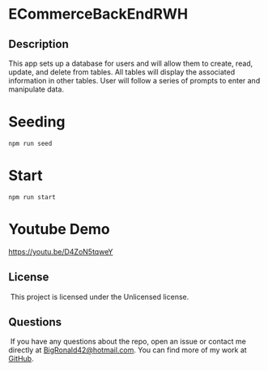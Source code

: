 # ECommerceBackEndRWH

## Description
This app sets up a database for users and will allow them to create, read, update, and delete from tables. All tables will display the associated information in other tables. User will follow a series of prompts to enter and manipulate data.

# Seeding
```
npm run seed
```

# Start
```
npm run start
```

# Youtube Demo
https://youtu.be/D4ZoN5tqweY

## License
  ​
This project is licensed under the Unlicensed license.
  
## Questions
  ​
If you have any questions about the repo, open an issue or contact me directly at BigRonald42@hotmail.com. You can find more of my work at [GitHub](https://github.com/BiggRonn/).
